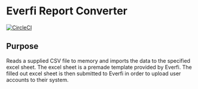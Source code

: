 # Everfi Report Converter

[![CircleCI](https://circleci.com/gh/cmjimenez90/RCGC-EverfiReportConverter/tree/develop.svg?style=svg&circle-token=a65ef44f495bb3fa2078b14fc678deef8bf04b9f)](https://circleci.com/gh/cmjimenez90/RCGC-EverfiReportConverter/tree/develop)

## Purpose

Reads a supplied CSV file to memory and imports the data to the specified excel sheet. The excel sheet is a premade template provided by Everfi.
The filled out excel sheet is then submitted to Everfi in order to upload user accounts to their system.